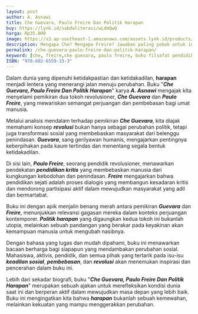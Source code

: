 ```yaml
---
layout: post
author: A. Asnawi
title: Che Guevara, Paulo Freire Dan Politik Harapan
buy: https://lynk.id/sabdaliterasi/wLdmQwQ
harga: Rp35.000
image: https://s3.ap-southeast-1.amazonaws.com/assets.lynk.id/products/30-11-2023/1701289125823_8405124
description: Mengapa Che? Mengapa Freire? Jawaban paling pokok untuk ini adalah karena kita sudah kekurangan tokoh yang bisa diidolakan, sehingga kita mencari pahl
permalink: /che-guevara-paulo-freire-dan-politik-harapan/
keyword: [che, freire,che guevara, paulo freire, buku filsafat pendidikan, ebook pendidikan alternatif, politik, filsafat politik, politik barat]
ISBN: "978-602-6559-33-3"
---
```

<p>Dalam dunia yang dipenuhi ketidakpastian dan ketidakadilan, <strong>harapan</strong> menjadi lentera yang menerangi jalan menuju perubahan. Buku "<em><strong>Che Guevara, Paulo Freire Dan Politik Harapan</strong></em>" karya <em><strong>A. Asnawi</strong></em> mengajak kita menyelami pemikiran dua tokoh revolusioner, <em><strong>Che Guevara</strong></em> dan <em><strong>Paulo Freire</strong></em>, yang mewariskan semangat perjuangan dan pembebasan bagi umat manusia.</p><p>Melalui analisis mendalam terhadap pemikiran <em><strong>Che Guevara</strong></em>, kita diajak memahami konsep <em><strong>revolusi</strong></em> bukan hanya sebagai perubahan politik, tetapi juga transformasi sosial yang membebaskan masyarakat dari belenggu penindasan. <em><strong>Guevara</strong></em>, sang gerilyawan humanis, mengajarkan pentingnya keberpihakan pada kaum tertindas dan menentang segala bentuk ketidakadilan.</p><p>Di sisi lain, <em><strong>Paulo Freire</strong></em>, seorang pendidik revolusioner, menawarkan pendekatan <em><strong>pendidikan kritis</strong></em> yang membebaskan manusia dari kungkungan kebodohan dan penindasan. <em><strong>Freire</strong></em> mengajarkan bahwa pendidikan sejati adalah proses dialogis yang membangun kesadaran kritis dan mendorong partisipasi aktif dalam mewujudkan masyarakat yang adil dan bermartabat.</p><p>Buku ini dengan apik menjalin benang merah antara pemikiran <em><strong>Guevara</strong></em> dan <em><strong>Freire</strong></em>, menunjukkan relevansi gagasan mereka dalam konteks perjuangan kontemporer. <em><strong>Politik harapan</strong></em> yang digaungkan kedua tokoh ini bukanlah utopia, melainkan sebuah pandangan yang berakar pada keyakinan akan kemampuan manusia untuk mengubah nasibnya.</p><p>Dengan bahasa yang lugas dan mudah dipahami, buku ini menawarkan bacaan berharga bagi siapapun yang mendambakan perubahan sosial. Mahasiswa, aktivis, pendidik, dan semua pihak yang tertarik pada isu-isu <em><strong>keadilan sosial</strong></em>, <em><strong>pembebasan</strong></em>, dan <em><strong>revolusi</strong></em> akan menemukan inspirasi dan pencerahan dalam buku ini.</p><p>Lebih dari sekadar biografi, buku "<em><strong>Che Guevara, Paulo Freire Dan Politik Harapan</strong></em>" merupakan sebuah ajakan untuk merefleksikan kondisi dunia saat ini dan berperan aktif dalam mewujudkan masa depan yang lebih baik. Buku ini mengingatkan kita bahwa <em><strong>harapan</strong></em> bukanlah sebuah kemewahan, melainkan kekuatan yang mampu menggerakkan perubahan.</p>
